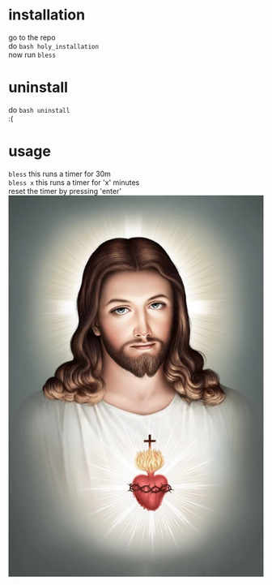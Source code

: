 # installation
go to the repo  
do `bash holy_installation`  
now run `bless`

# uninstall
do `bash uninstall`  
:(

# usage
`bless`    this runs a timer for 30m  
`bless x`  this runs a timer for 'x' minutes  
reset the timer by pressing 'enter'  
![jesus](jesus.jpg)
